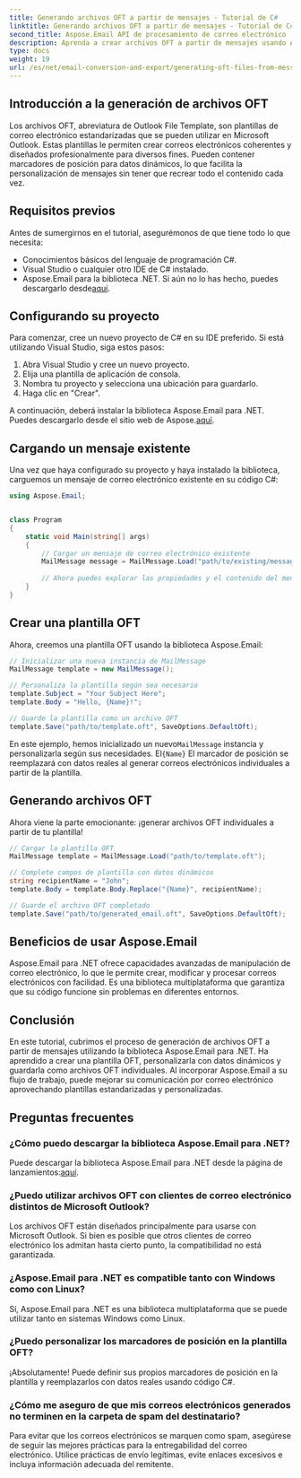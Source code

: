 ```yaml
---
title: Generando archivos OFT a partir de mensajes - Tutorial de C#
linktitle: Generando archivos OFT a partir de mensajes - Tutorial de C#
second_title: Aspose.Email API de procesamiento de correo electrónico .NET
description: Aprenda a crear archivos OFT a partir de mensajes usando Aspose.Email para .NET. Guía paso a paso con código fuente para una generación eficiente de plantillas de correo electrónico.
type: docs
weight: 19
url: /es/net/email-conversion-and-export/generating-oft-files-from-messages-csharp-tutorial/
---
```


## Introducción a la generación de archivos OFT

Los archivos OFT, abreviatura de Outlook File Template, son plantillas de correo electrónico estandarizadas que se pueden utilizar en Microsoft Outlook. Estas plantillas le permiten crear correos electrónicos coherentes y diseñados profesionalmente para diversos fines. Pueden contener marcadores de posición para datos dinámicos, lo que facilita la personalización de mensajes sin tener que recrear todo el contenido cada vez.

## Requisitos previos

Antes de sumergirnos en el tutorial, asegurémonos de que tiene todo lo que necesita:

- Conocimientos básicos del lenguaje de programación C#.
- Visual Studio o cualquier otro IDE de C# instalado.
-  Aspose.Email para la biblioteca .NET. Si aún no lo has hecho, puedes descargarlo desde[aquí](https://releases.aspose.com/email/net).

## Configurando su proyecto

Para comenzar, cree un nuevo proyecto de C# en su IDE preferido. Si está utilizando Visual Studio, siga estos pasos:

1. Abra Visual Studio y cree un nuevo proyecto.
2. Elija una plantilla de aplicación de consola.
3. Nombra tu proyecto y selecciona una ubicación para guardarlo.
4. Haga clic en "Crear".

 A continuación, deberá instalar la biblioteca Aspose.Email para .NET. Puedes descargarlo desde el sitio web de Aspose.[aquí](https://releases.aspose.com/email/net).

## Cargando un mensaje existente

Una vez que haya configurado su proyecto y haya instalado la biblioteca, carguemos un mensaje de correo electrónico existente en su código C#:

```csharp
using Aspose.Email;


class Program
{
    static void Main(string[] args)
    {
        // Cargar un mensaje de correo electrónico existente
        MailMessage message = MailMessage.Load("path/to/existing/message.eml");
        
        // Ahora puedes explorar las propiedades y el contenido del mensaje.
    }
}
```

## Crear una plantilla OFT

Ahora, creemos una plantilla OFT usando la biblioteca Aspose.Email:

```csharp
// Inicializar una nueva instancia de MailMessage
MailMessage template = new MailMessage();

// Personaliza la plantilla según sea necesario
template.Subject = "Your Subject Here";
template.Body = "Hello, {Name}!";

// Guarde la plantilla como un archivo OFT
template.Save("path/to/template.oft", SaveOptions.DefaultOft);
```

 En este ejemplo, hemos inicializado un nuevo`MailMessage` instancia y personalizarla según sus necesidades. El`{Name}` El marcador de posición se reemplazará con datos reales al generar correos electrónicos individuales a partir de la plantilla.

## Generando archivos OFT

Ahora viene la parte emocionante: ¡generar archivos OFT individuales a partir de tu plantilla!

```csharp
// Cargar la plantilla OFT
MailMessage template = MailMessage.Load("path/to/template.oft");

// Complete campos de plantilla con datos dinámicos
string recipientName = "John";
template.Body = template.Body.Replace("{Name}", recipientName);

// Guarde el archivo OFT completado
template.Save("path/to/generated_email.oft", SaveOptions.DefaultOft);
```

## Beneficios de usar Aspose.Email

Aspose.Email para .NET ofrece capacidades avanzadas de manipulación de correo electrónico, lo que le permite crear, modificar y procesar correos electrónicos con facilidad. Es una biblioteca multiplataforma que garantiza que su código funcione sin problemas en diferentes entornos.

## Conclusión

En este tutorial, cubrimos el proceso de generación de archivos OFT a partir de mensajes utilizando la biblioteca Aspose.Email para .NET. Ha aprendido a crear una plantilla OFT, personalizarla con datos dinámicos y guardarla como archivos OFT individuales. Al incorporar Aspose.Email a su flujo de trabajo, puede mejorar su comunicación por correo electrónico aprovechando plantillas estandarizadas y personalizadas.

## Preguntas frecuentes

### ¿Cómo puedo descargar la biblioteca Aspose.Email para .NET?

 Puede descargar la biblioteca Aspose.Email para .NET desde la página de lanzamientos:[aquí](https://releases.aspose.com/email/net).

### ¿Puedo utilizar archivos OFT con clientes de correo electrónico distintos de Microsoft Outlook?

Los archivos OFT están diseñados principalmente para usarse con Microsoft Outlook. Si bien es posible que otros clientes de correo electrónico los admitan hasta cierto punto, la compatibilidad no está garantizada.

### ¿Aspose.Email para .NET es compatible tanto con Windows como con Linux?

Sí, Aspose.Email para .NET es una biblioteca multiplataforma que se puede utilizar tanto en sistemas Windows como Linux.

### ¿Puedo personalizar los marcadores de posición en la plantilla OFT?

¡Absolutamente! Puede definir sus propios marcadores de posición en la plantilla y reemplazarlos con datos reales usando código C#.

### ¿Cómo me aseguro de que mis correos electrónicos generados no terminen en la carpeta de spam del destinatario?

Para evitar que los correos electrónicos se marquen como spam, asegúrese de seguir las mejores prácticas para la entregabilidad del correo electrónico. Utilice prácticas de envío legítimas, evite enlaces excesivos e incluya información adecuada del remitente.